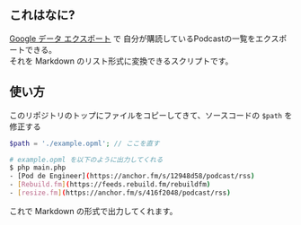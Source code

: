 ## これはなに?

[Google データ エクスポート](https://takeout.google.com/) で 自分が購読しているPodcastの一覧をエクスポートできる。  
それを Markdown のリスト形式に変換できるスクリプトです。

## 使い方

このリポジトリのトップにファイルをコピーしてきて、ソースコードの `$path` を修正する

```php
$path = './example.opml'; // ここを直す
```

```sh
# example.opml を以下のように出力してくれる
$ php main.php
- [Pod de Engineer](https://anchor.fm/s/12948d58/podcast/rss)
- [Rebuild.fm](https://feeds.rebuild.fm/rebuildfm)
- [resize.fm](https://anchor.fm/s/416f2048/podcast/rss)
```

これで Markdown の形式で出力してくれます。
